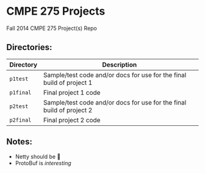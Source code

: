 CMPE 275 Projects
===============

Fall 2014 CMPE 275 Project(s) Repo

Directories:
-----

Directory | Description
--------- | -----------
`p1test` | Sample/test code and/or docs for use for the final build of project 1
`p1final` | Final project 1 code
`p2test` | Sample/test code and/or docs for use for the final build of project 2
`p2final` | Final project 2 code


Notes:
------
- Netty should be :no_entry_sign:
- ProtoBuf is _interesting_
